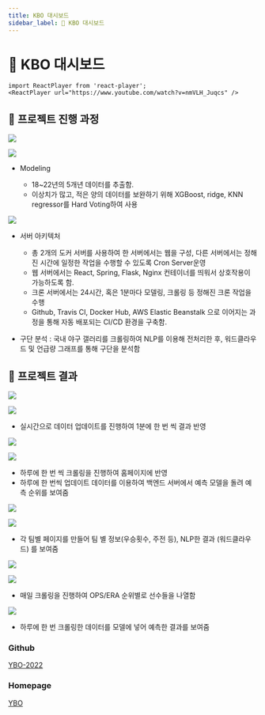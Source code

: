 ```yaml
---
title: KBO 대시보드
sidebar_label: 🧢 KBO 대시보드
---
```

# 🧢 KBO 대시보드

```mdx-code-block
import ReactPlayer from 'react-player';
<ReactPlayer url="https://www.youtube.com/watch?v=nmVLH_Juqcs" />
```

## 🧢 프로젝트 진행 과정

![](https://res.cloudinary.com/dr6b9c9ko/image/upload/v1666834547/conference/2022-1/KBO%20%EB%8C%80%EC%8B%9C%EB%B3%B4%EB%93%9C/1_mbo2qs.jpg)




![](https://res.cloudinary.com/dr6b9c9ko/image/upload/v1666834547/conference/2022-1/KBO%20%EB%8C%80%EC%8B%9C%EB%B3%B4%EB%93%9C/2_wh4rij.jpg)

* Modeling

  * 18~22년의 5개년 데이터를 추출함.
  * 이상치가 많고, 적은 양의 데이터를 보완하기 위해 XGBoost, ridge, KNN regressor를 Hard Voting하여 사용

![](https://res.cloudinary.com/dr6b9c9ko/image/upload/v1666834547/conference/2022-1/KBO%20%EB%8C%80%EC%8B%9C%EB%B3%B4%EB%93%9C/3_b8jvyb.jpg)

* 서버 아키텍처

  * 총 2개의 도커 서버를 사용하여 한 서버에서는 웹을 구성, 다른 서버에서는 정해진 시간에 일정한 작업을 수행할 수 있도록 Cron Server운영
  * 웹 서버에서는 React, Spring, Flask, Nginx 컨테이너를 띄워서 상호작용이 가능하도록 함.
  * 크론 서버에서는 24시간, 혹은 1분마다 모델링, 크롤링 등 정해진 크론 작업을 수행
  * Github, Travis CI, Docker Hub, AWS Elastic Beanstalk 으로 이어지는 과정을 통해 자동 배포되는 CI/CD 환경을 구축함.
* 구단 분석 : 국내 야구 갤러리를 크롤링하여 NLP를 이용해 전처리한 후, 워드클라우드 및 언급량 그래프를 통해 구단을 분석함

## 🧢 프로젝트 결과

![](https://res.cloudinary.com/dr6b9c9ko/image/upload/v1666834547/conference/2022-1/KBO%20%EB%8C%80%EC%8B%9C%EB%B3%B4%EB%93%9C/4_pvytwc.png)

![](https://res.cloudinary.com/dr6b9c9ko/image/upload/v1666834547/conference/2022-1/KBO%20%EB%8C%80%EC%8B%9C%EB%B3%B4%EB%93%9C/5_fn38ks.png)

* 실시간으로 데이터 업데이트를 진행하여 1분에 한 번 씩 결과 반영

![](https://res.cloudinary.com/dr6b9c9ko/image/upload/v1666834547/conference/2022-1/KBO%20%EB%8C%80%EC%8B%9C%EB%B3%B4%EB%93%9C/6_li6kab.png)

![](https://res.cloudinary.com/dr6b9c9ko/image/upload/v1666834547/conference/2022-1/KBO%20%EB%8C%80%EC%8B%9C%EB%B3%B4%EB%93%9C/7_bnamoe.png)

* 하루에 한 번 씩 크롤링을 진행하여 홈페이지에 반영
* 하루에 한 번씩 업데이트 데이터를 이용하여 백엔드 서버에서 예측 모델을 돌려 예측 순위를 보여줌

![](https://res.cloudinary.com/dr6b9c9ko/image/upload/v1666834547/conference/2022-1/KBO%20%EB%8C%80%EC%8B%9C%EB%B3%B4%EB%93%9C/8_uqhrz0.png)




![](https://res.cloudinary.com/dr6b9c9ko/image/upload/v1666834548/conference/2022-1/KBO%20%EB%8C%80%EC%8B%9C%EB%B3%B4%EB%93%9C/9_moyllr.png)

* 각 팀별 페이지를 만들어 팀 별 정보(우승횟수, 주전 등), NLP한 결과 (워드클라우드) 를 보여줌

![](https://res.cloudinary.com/dr6b9c9ko/image/upload/v1666834547/conference/2022-1/KBO%20%EB%8C%80%EC%8B%9C%EB%B3%B4%EB%93%9C/10_lb2ckh.png)

![](https://res.cloudinary.com/dr6b9c9ko/image/upload/v1666834547/conference/2022-1/KBO%20%EB%8C%80%EC%8B%9C%EB%B3%B4%EB%93%9C/11_cwqpqa.png)

* 매일 크롤링을 진행하여 OPS/ERA 순위별로 선수들을 나열함

![](https://res.cloudinary.com/dr6b9c9ko/image/upload/v1666834547/conference/2022-1/KBO%20%EB%8C%80%EC%8B%9C%EB%B3%B4%EB%93%9C/12_lx4djq.png)

* 하루에 한 번 크롤링한 데이터를 모델에 넣어 예측한 결과를 보여줌

### Github

[YBO-2022](https://github.com/YBO-2022)

### Homepage

[YBO](http://ybophase1-env.eba-xrkwqpmp.ap-northeast-2.elasticbeanstalk.com/)